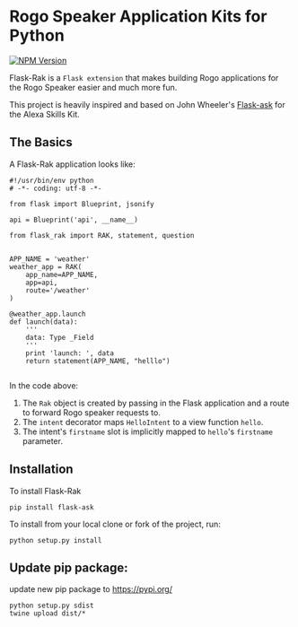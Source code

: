 
# Rogo Speaker Application Kits for Python

[![NPM Version][npm-image]][npm-url]


Flask-Rak is a `Flask extension` that makes building Rogo applications for the Rogo Speaker easier and much more fun.

This project is heavily inspired and based on John Wheeler's [Flask-ask](https://github.com/johnwheeler/flask-ask) for the Alexa Skills Kit.
## The Basics

A Flask-Rak application looks like:

```
#!/usr/bin/env python
# -*- coding: utf-8 -*-

from flask import Blueprint, jsonify

api = Blueprint('api', __name__)

from flask_rak import RAK, statement, question


APP_NAME = 'weather'
weather_app = RAK(
    app_name=APP_NAME,
    app=api,
    route='/weather'
)

@weather_app.launch
def launch(data):
    '''
    data: Type _Field
    '''
    print 'launch: ', data
    return statement(APP_NAME, "helllo")
    

```
In the code above:

1. The ``Rak`` object is created by passing in the Flask application and a route to forward Rogo speaker requests to.
2. The ``intent`` decorator maps ``HelloIntent`` to a view function ``hello``.
3. The intent's ``firstname`` slot is implicitly mapped to ``hello``'s ``firstname`` parameter.

## Installation

To install Flask-Rak
```
pip install flask-ask
```
To install from your local clone or fork of the project, run:
```
python setup.py install
```

## Update pip package:
update new pip package to https://pypi.org/
```
python setup.py sdist
twine upload dist/*
```

<!-- Markdown link & img dfn's -->
[npm-image]: https://img.shields.io/pypi/v/flask-rak.svg
[npm-url]: https://pypi.python.org/pypi/flask-rak